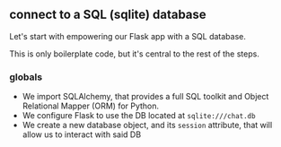 ## connect to a SQL (sqlite) database

Let's start with empowering our Flask app with a SQL database.

This is only boilerplate code, but it's central to the rest of the steps.

### globals

- We import SQLAlchemy, that provides a full SQL toolkit and Object Relational Mapper (ORM) for Python.
- We configure Flask to use the DB located at `sqlite:///chat.db`
- We create a new database object, and its `session` attribute, that will allow us to interact with said DB
